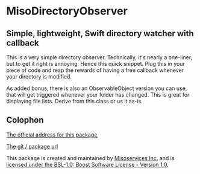 # MisoDirectoryObserver

## Simple, lightweight, Swift directory watcher with callback

This is a very simple directory observer. Technically, it's nearly a one-liner, but to get it right is annoying. Hence this quick snippet. Plug this in your piece of code and reap the rewards of having a free callback whenever your directory is modified.

As added bonus, there is also an ObservableObject version you can use, that will get triggered whenever your folder has changed. This is great for displaying file lists. Derive from this class or us it as-is.

## Colophon

[The official address for this package][0]

[The git / package url][1]

This package is created and maintained by [Misoservices Inc.][2] and is [licensed under the BSL-1.0: Boost Software License - Version 1.0][3].


[0]: https://github.com/Misoservices/MisoDirectoryObserver
[1]: https://github.com/Misoservices/MisoDirectoryObserver.git
[2]: https://misoservices.com
[3]: https://choosealicense.com/licenses/bsl-1.0/
